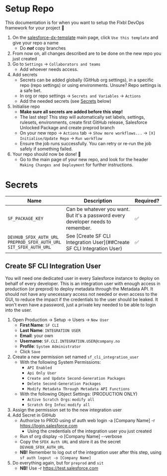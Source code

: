 # Setup Repo

This documentation is for when you want to setup the Flxbl DevOps framework for your project 🎉

1. On the [salesforce-dx-template](https://github.com/sopra-steria-salesforce/flxbl-template) main page, click `Use this template` and give your repo a name
    - Do _**not**_ copy branches
1. From now on, all changes described are to be done on the new repo you just created
1. Go to `Settings` → `Collaborators and teams`
    - Add whoever needs access.
1. Add secrets
    - Secrets can be added globally (GitHub org settings), in a specific repo (repo settings) or using environments. Unsure? Repo settings is a safe bet.
    - In org or repo settings → `Secrets and Variables` → `Actions`
    - Add the needed secrets (see [Secrets](#secrets) below)
1. Initialise repo
    - **Make sure all secrets are added before this step!**
    - The last step! This step will automatically set labels, settings, rulesets, environments, create first GitHub release, Salesforce Unlocked Package and create preprod branch
    - On your new repo → `Actions` tab → `Show more workflows...` → `[X] Initialise/Update Repo` → `Run workflow`
    - Ensure the job runs successfully. You can retry or re-run the job safely if something failed.
1. Your repo should now be done! 🎉
    - Go to the main page of your new repo, and look for the header `Making Changes and Deployment` for further instructions.



# Secrets

<!-- prettier-ignore -->
| Name                                                                     | Description                                                                         | Required? |
|--------------------------------------------------------------------------|-------------------------------------------------------------------------------------|----------|
| `SF_PACKAGE_KEY`                                                         | Can be whatever you want.<br>But it's a password every developer needs to remember. | ✅        |
| `DEVHUB_SFDX_AUTH_URL`<br>`PREPROD_SFDX_AUTH_URL`<br>`SIT_SFDX_AUTH_URL` | See [Create SF CLI Integration User](##Create SF CLI Integration User)                     | ✅        |

## Create SF CLI Integration User

You will need one dedicated user in every Salesforce instance to deploy on behalf of every developer. This is an integration user with enough access in production (or preprod) to deploy metadata through the Metadata API. It should not have any unecessary access not needed or even access to the GUI, to reduce the impact if the credentials to the user should be leaked. It won't even have a password, just a private key needed to be able to login into the user.

1. Open Production → Setup → Users → `New User`
    - **First Name**: `SF CLI`
    - **Last Name**: `INTEGRATION USER`
    - **Email**: your own
    - **Username**: `SF.CLI.INTEGRATION.USER@company.no`
    - **Profile**: `System Administrator`
    - Click `Save`
1. Create a new permission set named `sf_cli_integration_user`
    - With the following System Permissions:
        - `API Enabled`
        - `Api Only User`
        - `Create and Update Second-Generation Packages`
        - `Delete Second-Generation Packages`
        - `Modify Metadata Through Metadata API Functions`
    - With the following Object Settings: (PRODUCTION ONLY)
        - `Active Scratch Orgs`: `modify all`
        - `Scratch Org Infos`: `modify all`
1. Assign the permission set to the new integration user
1. Add Secret in GitHub
    - Authorize to PROD using sf auth web login -a [Company Name] -r https://login.salesforce.com
        - Using the credentials of the integration user you just created
    - Run sf org display -o [Company Name] --verbose
    - Copy the `SFDX Auth URL` and store it as the secret `DEVHUB_SFDX_AUTH_URL`
    - **NB!** Remember to log out of the integration user after this step, using `sf auth logout -o [Company Name]`
1. Do everything again, but for `preprod` and `sit`
    - **NB!** Use -r https://test.salesforce.com